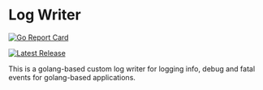 # Log Writer

[![Go Report Card](https://goreportcard.com/badge/github.com/sinhadotabhinav/log-writer)](https://goreportcard.com/report/github.com/sinhadotabhinav/log-writer)

[![Latest Release](https://img.shields.io/github/v/release/sinhadotabhinav/log-writer.svg)](https://goreportcard.com/report/github.com/sinhadotabhinav/log-writer)

This is a golang-based custom log writer for logging info, debug and fatal events for golang-based applications.
